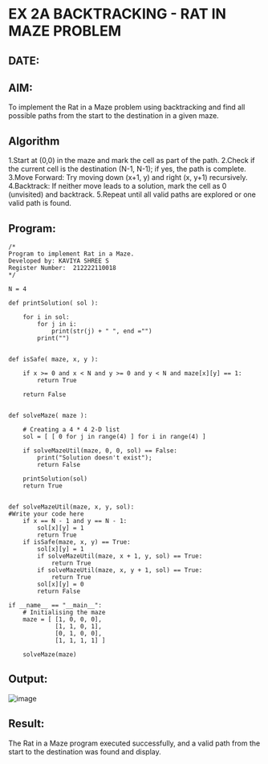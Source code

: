 # EX 2A BACKTRACKING - RAT IN MAZE PROBLEM
## DATE:
## AIM:
To implement the Rat in a Maze problem using backtracking and find all possible paths from the start to the destination in a given maze.


## Algorithm
1.Start at (0,0) in the maze and mark the cell as part of the path.
2.Check if the current cell is the destination (N-1, N-1); if yes, the path is complete.
3.Move Forward: Try moving down (x+1, y) and right (x, y+1) recursively.
4.Backtrack: If neither move leads to a solution, mark the cell as 0 (unvisited) and backtrack.
5.Repeat until all valid paths are explored or one valid path is found.

## Program:
```
/*
Program to implement Rat in a Maze.
Developed by: KAVIYA SHREE S
Register Number:  212222110018
*/
```
```
N = 4
 
def printSolution( sol ):
     
    for i in sol:
        for j in i:
            print(str(j) + " ", end ="")
        print("")
 

def isSafe( maze, x, y ):
     
    if x >= 0 and x < N and y >= 0 and y < N and maze[x][y] == 1:
        return True
     
    return False
 

def solveMaze( maze ):
     
    # Creating a 4 * 4 2-D list
    sol = [ [ 0 for j in range(4) ] for i in range(4) ]
     
    if solveMazeUtil(maze, 0, 0, sol) == False:
        print("Solution doesn't exist");
        return False
     
    printSolution(sol)
    return True
     

def solveMazeUtil(maze, x, y, sol):
#Write your code here     
    if x == N - 1 and y == N - 1:
        sol[x][y] = 1
        return True
    if isSafe(maze, x, y) == True:
        sol[x][y] = 1
        if solveMazeUtil(maze, x + 1, y, sol) == True:
            return True
        if solveMazeUtil(maze, x, y + 1, sol) == True:
            return True
        sol[x][y] = 0
        return False
        
if __name__ == "__main__":
    # Initialising the maze
    maze = [ [1, 0, 0, 0],
             [1, 1, 0, 1],
             [0, 1, 0, 0],
             [1, 1, 1, 1] ]
              
    solveMaze(maze)
```
## Output:

![image](https://github.com/user-attachments/assets/bb6b387d-9680-4bd7-a5f2-891922dde3a4)


## Result:
The Rat in a Maze program executed successfully, and a valid path from the start to the destination was found and display.
